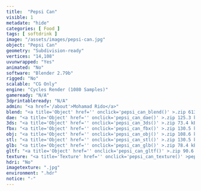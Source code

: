 ```yaml
---
title:  "Pepsi Can"
visible: 1
metadate: "hide"
categories: [ Food ]
tags: [ softdrink ]
image: "/assets/images/pepsi-can.jpg"
object: "Pepsi Can"
geometry: "Subdivision-ready"
vertices: "14,108"
uvunwrapped: "Yes"
animated: "No"
software: "Blender 2.79b"
rigged: "No"
scalable: "CG Only"
engine: "Cycles Render (1080 Samples)"
gameready: "N/A"
3dprintableready: "N/A"
admin: "<a href='/about'>Mohamad Rido</a>"
blend: "<a title='Object' href='' onclick='pepsi_can_blend()' >.zip 613.3 kB</a>"
dae: "<a title='Object' href='' onclick='pepsi_can_dae()' >.zip 125.3 kB</a>"
3ds: "<a title='Object' href='' onclick='pepsi_can_3ds()' >.zip 73.4 kB</a>"
fbx: "<a title='Object' href='' onclick='pepsi_can_fbx()' >.zip 130.5 kB</a>"
obj: "<a title='Object' href='' onclick='pepsi_can_obj()' >.zip 108.6 kB</a>"
stl: "<a title='Object' href='' onclick='pepsi_can_stl()' >.zip 130.5 kB</a>"
glb: "<a title='Object' href='' onclick='pepsi_can_glb()' >.zip 78.4 kB</a>"
gltf: "<a title='Object' href='' onclick='pepsi_can_gltf()' >.zip 90.6 kB</a>"
texture: "<a title='Texture' href='' onclick='pepsi_can_texture()' >pepsican</a>"
hdri: "No"
imagetexture: ".jpg"
environment: ".hdr"
notice: "-"
---
```

